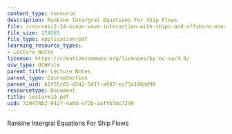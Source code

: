 ```yaml
---
content_type: resource
description: Rankine Intergral Equations For Ship Flows
file: /courses/2-24-ocean-wave-interaction-with-ships-and-offshore-energy-systems-13-022-spring-2002/720474b2942f4a0def2baaffb7dc7299_lecture19.pdf
file_size: 174565
file_type: application/pdf
learning_resource_types:
- Lecture Notes
license: https://creativecommons.org/licenses/by-nc-sa/4.0/
ocw_type: OCWFile
parent_title: Lecture Notes
parent_type: CourseSection
parent_uid: b1f55c02-d242-5d17-a987-ec73a18bb098
resourcetype: Document
title: lecture19.pdf
uid: 720474b2-942f-4a0d-ef2b-aaffb7dc7299
---
```

Rankine Intergral Equations For Ship Flows